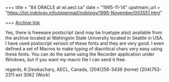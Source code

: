 +++
title = "84 ORACLE at wl.aecl.ca"
date = "1995-11-14"
upstream_url = "https://list.indology.info/pipermail/indology/1995-November/003551.html"

+++
[Archive link](https://list.indology.info/pipermail/indology/1995-November/003551.html)

Yes, there is freeware postscript (and may be truetype also) available from
the archive located at Wahingotn State University located in Seattle in USA.
I have used postscript version of these fonts and they are very good. I even
defined a set of Macros to make typing of diacritical chars very easy using
these fonts. You can do the same using the Recorder application under Windows,
but if you want my macro file I can send it free.

regards,
K.Desikachary,
AECL, Canada,
(204)256-3439 (home)
(204)753-2311 ext 3062 (Work)





